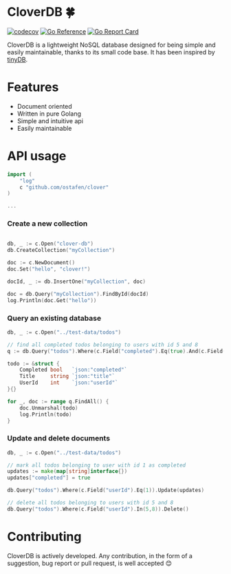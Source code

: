 # CloverDB :four_leaf_clover:

[![codecov](https://codecov.io/gh/ostafen/clover/branch/main/graph/badge.svg?token=R06H8FR47O)](https://codecov.io/gh/ostafen/clover)
[![Go Reference](https://pkg.go.dev/badge/badge/github.com/ostafen/clover.svg)](https://pkg.go.dev/github.com/ostafen/clover)
[![Go Report Card](https://goreportcard.com/badge/github.com/ostafen/clover)](https://goreportcard.com/report/github.com/ostafen/clover)

CloverDB is a lightweight NoSQL database designed for being simple and easily maintainable, thanks to its small code base. It has been inspired by [tinyDB](https://github.com/msiemens/tinydb).

# Features

- Document oriented
- Written in pure Golang
- Simple and intuitive api
- Easily maintainable

# API usage

```go
import (
	"log"
	c "github.com/ostafen/clover"
)

...

```

### Create a new collection
```go

db, _ := c.Open("clover-db")
db.CreateCollection("myCollection")

doc := c.NewDocument()
doc.Set("hello", "clover!")

docId, _ := db.InsertOne("myCollection", doc)

doc = db.Query("myCollection").FindById(docId)
log.Println(doc.Get("hello"))

```

### Query an existing database

```go
db, _ := c.Open("../test-data/todos")

// find all completed todos belonging to users with id 5 and 8
q := db.Query("todos").Where(c.Field("completed").Eq(true).And(c.Field("userId").In(5, 8)))

todo := &struct {
    Completed bool   `json:"completed"`
    Title     string `json:"title"`
    UserId    int    `json:"userId"`
}{}

for _, doc := range q.FindAll() {
    doc.Unmarshal(todo)
    log.Println(todo)
}
```

### Update and delete documents

```go
db, _ := c.Open("../test-data/todos")

// mark all todos belonging to user with id 1 as completed
updates := make(map[string]interface{})
updates["completed"] = true

db.Query("todos").Where(c.Field("userId").Eq(1)).Update(updates)

// delete all todos belonging to users with id 5 and 8
db.Query("todos").Where(c.Field("userId").In(5,8)).Delete()
```

# Contributing

CloverDB is actively developed. Any contribution, in the form of a suggestion, bug report or pull request, is well accepted :blush: